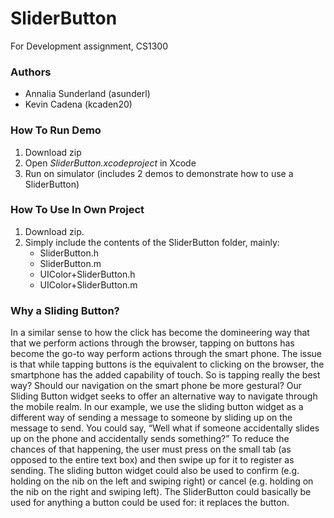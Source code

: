 # SliderButton
For Development assignment, CS1300

### Authors
* Annalia Sunderland (asunderl)
* Kevin Cadena (kcaden20)

### How To Run Demo
1. Download zip
2. Open _SliderButton.xcodeproject_ in Xcode
3. Run on simulator (includes 2 demos to demonstrate how to use a SliderButton)

### How To Use In Own Project
1. Download zip.
2. Simply include the contents of the SliderButton folder, mainly:
    * SliderButton.h
    * SliderButton.m
    * UIColor+SliderButton.h
    * UIColor+SliderButton.m

### Why a Sliding Button?
In a similar sense to how the click has become the domineering way that that we perform actions through the browser, tapping on buttons has become the go-to way perform actions through the smart phone. The issue is that while tapping buttons is the equivalent to clicking on the browser, the smartphone has the added capability of touch. So is tapping really the best way? Should our navigation on the smart phone be more gestural? Our Sliding Button widget seeks to offer an alternative way to navigate through the mobile realm. In our example, we use the sliding button widget as a different way of sending a message to someone by sliding up on the message to send. You could say, “Well what if someone accidentally slides up on the phone and accidentally sends something?” To reduce the chances of that happening, the user must press on the small tab (as opposed to the entire text box) and then swipe up for it to register as sending. The sliding button widget could also be used to confirm (e.g. holding on the nib on the left and swiping right) or cancel (e.g. holding on the nib on the right and swiping left). The SliderButton could basically be used for anything a button could be used for: it replaces the button. 
